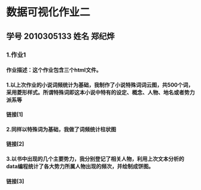 # 数据可视化作业二
## 学号 2010305133  姓名 郑纪烨
### 1.作业1
#### 作业描述：这个作业包含三个html文件。
#### 1.以上次作业的小说词频统计为基础，我制作了小说特殊词词云图，共500个词，采用菱形样式。所谓特殊词即这本小说中特有的设定、概念、人物、地名或者势力派系等
#### 链接[1]
#### 2.同样以特殊词为基础，我做了词频统计柱状图
#### 链接[2]
#### 3.以书中出现的几个主要势力，我分别登记了相关人物，利用上次文本分析的data编程统计了各大势力所属人物出现的频次，并绘制成饼图。
#### 链接[3]
